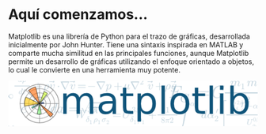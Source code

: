 # Aquí comenzamos...

Matplotlib es una librería de Python para el trazo de gráficas, desarrollada inicialmente por 
John Hunter. Tiene una sintaxis inspirada en MATLAB y comparte mucha similitud en las principales 
funciones, aunque Matplotlib permite un desarrollo de gráficas utilizando el enfoque orientado 
a objetos, lo cual le convierte en una herramienta muy potente.

![](images/ch1/matplotlib_logo.png)